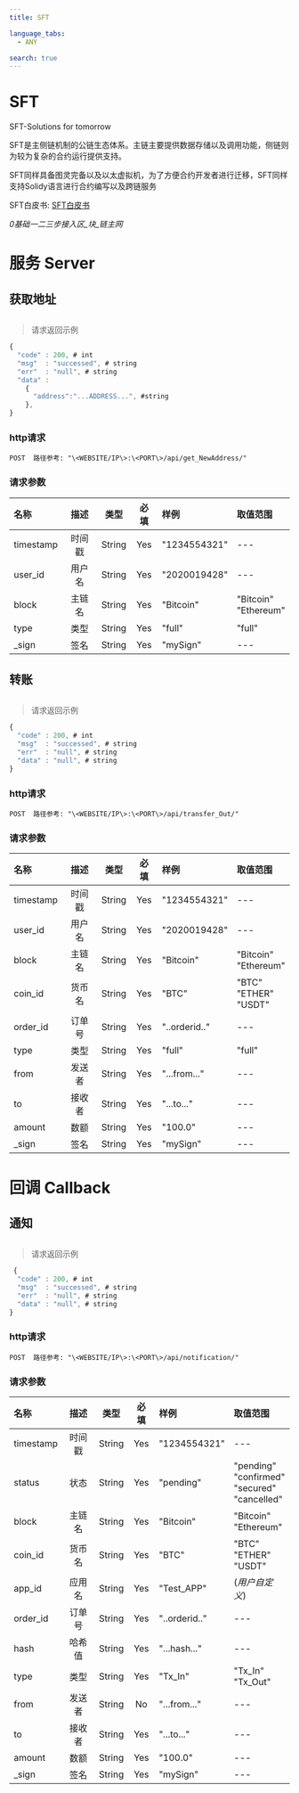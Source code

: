 ```yaml
---
title: SFT

language_tabs:
  - ANY

search: true
---
```


# SFT

SFT-Solutions for tomorrow

SFT是主侧链机制的公链生态体系。主链主要提供数据存储以及调用功能，侧链则为较为复杂的合约运行提供支持。

SFT同样具备图灵完备以及以太虚拟机，为了方便合约开发者进行迁移，SFT同样支持Solidy语言进行合约编写以及跨链服务

SFT白皮书: [SFT白皮书](http://sftgroup.org/SFT_solutions_for_tomorrow.pdf "SFT白皮书")

_0基础一二三步接入区\_块\_链主网_

# 服务 Server

## 获取地址

>


```
```


> 请求返回示例

```javascript
{
  "code" : 200, # int
  "msg"  : "successed", # string
  "err"  : "null", # string
  "data" :
    {
      "address":"...ADDRESS...", #string
    },
}
```

### http请求

`POST  路径参考: "\<WEBSITE/IP\>:\<PORT\>/api/get_NewAddress/"`

### 请求参数

|名称       |描述     |类型     |必填 |样例         |取值范围|
|:----      |:--:     |:---:   |:--: |:--         |:-- |
|timestamp  |时间戳   |String  |Yes  |"1234554321" |---|
|user_id    |用户名   |String  |Yes  |"2020019428" |---|
|block      |主链名   |String  |Yes  |"Bitcoin"    |"Bitcoin"<br>"Ethereum"  |
|type       |类型     |String  |Yes  |"full"       |"full"|
|\_sign     |签名     |String  |Yes  |"mySign"     |---|

## 转账

>

```
```


> 请求返回示例

```javascript
{
  "code" : 200, # int
  "msg"  : "successed", # string
  "err"  : "null", # string
  "data" : "null", # string
}
```

### http请求

`POST  路径参考: "\<WEBSITE/IP\>:\<PORT\>/api/transfer_Out/"`

### 请求参数

|名称       |描述    |类型    |必填 |样例           |取值范围|
|:----      |:--:   |:---:   |:--: |:--           |:-- |
|timestamp  |时间戳  |String |Yes  |"1234554321"   |---|
|user_id    |用户名  |String |Yes  |"2020019428"   |---|
|block      |主链名  |String |Yes  |"Bitcoin"      |"Bitcoin"<br>"Ethereum"|
|coin_id    |货币名  |String |Yes  |"BTC"          |"BTC"<br>"ETHER"<br>"USDT"|
|order_id   |订单号  |String |Yes  |"..orderid.."  |---|
|type       |类型    |String |Yes  |"full"         |"full"|
|from       |发送者  |String |Yes  |"...from..."   |---|
|to         |接收者  |String |Yes  |"...to..."     |---|
|amount     |数额    |String |Yes  |"100.0"        |---|
|\_sign     |签名    |String |Yes  |"mySign"       |---|

# 回调 Callback

## 通知

>


```
```


> 请求返回示例

```javascript
 {
  "code" : 200, # int
  "msg"  : "successed", # string
  "err"  : "null", # string
  "data" : "null", # string
}
```

### http请求

`POST  路径参考: "\<WEBSITE/IP\>:\<PORT\>/api/notification/"`

### 请求参数

|名称       |描述   |类型   |必填  |样例         |取值范围|
|:----      |:--:  |:---:  |:--:  |:--         |:-- |
|timestamp  |时间戳 |String |Yes  |"1234554321" |---|
|status     |状态   |String |Yes  |"pending"    |"pending"<br>"confirmed"<br>"secured"<br>"cancelled"|
|block      |主链名 |String |Yes  |"Bitcoin"    |"Bitcoin"<br>"Ethereum"|
|coin_id    |货币名 |String |Yes  |"BTC"        |"BTC"<br>"ETHER"<br>"USDT"|
|app_id     |应用名 |String |Yes  |"Test_APP"   |(_用户自定义_)|
|order_id   |订单号 |String |Yes  |"..orderid.."|---|
|hash       |哈希值 |String |Yes  |"...hash..." |---|
|type       |类型   |String |Yes  |"Tx_In"      |"Tx_In"<br>"Tx_Out"|
|from       |发送者 |String |No   |"...from..." |---|
|to         |接收者 |String |Yes  |"...to..."   |---|
|amount     |数额   |String |Yes  |"100.0"      |---|
|\_sign     |签名   |String |Yes  |"mySign"     |---|
